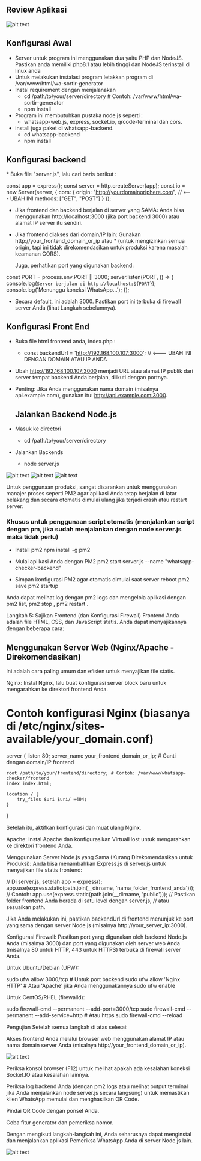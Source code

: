 <h2>Review Aplikasi</h2>

![alt text](https://github.com/donny2806/wa-sortir-generator/blob/main/whatsapp-backend/Screenshot_4.jpg)

<h2>Konfigurasi Awal</h2>

* Server untuk program ini menggunakan dua yaitu PHP dan NodeJS. Pastikan anda memiliki php8.1 atau lebih tinggi dan NodeJS terinstall di linux anda
* Untuk melakukan instalasi program letakkan program di /var/www/html/wa-sortir-generator
* Instal requirement dengan menjalanakan
  - cd /path/to/your/server/directory # Contoh: /var/www/html/wa-sortir-generator
  - npm install
* Program ini membutuhkan pustaka node js seperti :
  - whatsapp-web.js, express, socket.io, qrcode-terminal dan cors.
* install juga paket di whatsapp-backend.
  - cd whatsapp-backend
  - npm install

<h2>Konfigurasi backend</h2>
* Buka file "server.js", lalu cari baris berikut :

const app = express();
const server = http.createServer(app);
const io = new Server(server, {
    cors: {
        origin: "http://yourdomainoriphere.com", // <--- UBAH INI
        methods: ["GET", "POST"]
    }
});

* Jika frontend dan backend berjalan di server yang SAMA: Anda bisa menggunakan http://localhost:3000 (jika port backend 3000) atau alamat IP server itu sendiri.
* Jika frontend diakses dari domain/IP lain: Gunakan http://your_frontend_domain_or_ip atau * (untuk mengizinkan semua origin, tapi ini tidak direkomendasikan untuk produksi karena masalah keamanan CORS).

  Juga, perhatikan port yang digunakan backend:

const PORT = process.env.PORT || 3000;
server.listen(PORT, () => {
    console.log(`Server berjalan di http://localhost:${PORT}`);
    console.log('Menunggu koneksi WhatsApp...');
});

* Secara default, ini adalah 3000. Pastikan port ini terbuka di firewall server Anda (lihat Langkah sebelumnya).

<h2>Konfigurasi Front End</h2>

* Buka file html frontend anda, index.php :

  - const backendUrl = 'http://192.168.100.107:3000'; // <--- UBAH INI DENGAN DOMAIN ATAU IP ANDA

* Ubah http://192.168.100.107:3000 menjadi URL atau alamat IP publik dari server tempat backend Anda berjalan, diikuti dengan portnya.
* Penting: Jika Anda menggunakan nama domain (misalnya api.example.com), gunakan itu: http://api.example.com:3000.

  <h2> Jalankan Backend Node.js</h2>

* Masuk ke directori
  - cd /path/to/your/server/directory

* Jalankan Backends
  - node server.js

![alt text](https://github.com/donny2806/wa-sortir-generator/blob/main/whatsapp-backend/Screenshot_7.jpg)
![alt text](https://github.com/donny2806/wa-sortir-generator/blob/main/whatsapp-backend/Screenshot_8.jpg)
![alt text](https://github.com/donny2806/wa-sortir-generator/blob/main/whatsapp-backend/Screenshot_9.jpg)
 
Untuk penggunaan produksi, sangat disarankan untuk menggunakan manajer proses seperti PM2 agar aplikasi Anda tetap berjalan di latar belakang dan secara otomatis dimulai ulang jika terjadi crash atau restart server:

<h3>Khusus untuk penggunaan script otomatis (menjalankan script dengan pm, jika sudah menjalankan dengan node server.js maka tidak perlu)</h3>

* Install pm2
npm install -g pm2

* Mulai aplikasi Anda dengan PM2
pm2 start server.js --name "whatsapp-checker-backend"

* Simpan konfigurasi PM2 agar otomatis dimulai saat server reboot
pm2 save
pm2 startup

Anda dapat melihat log dengan pm2 logs dan mengelola aplikasi dengan pm2 list, pm2 stop <name>, pm2 restart <name>.

Langkah 5: Sajikan Frontend (dan Konfigurasi Firewall)
Frontend Anda adalah file HTML, CSS, dan JavaScript statis. Anda dapat menyajikannya dengan beberapa cara:

<h2>Menggunakan Server Web (Nginx/Apache - Direkomendasikan)</h2>
Ini adalah cara paling umum dan efisien untuk menyajikan file statis.

Nginx: Instal Nginx, lalu buat konfigurasi server block baru untuk mengarahkan ke direktori frontend Anda.

# Contoh konfigurasi Nginx (biasanya di /etc/nginx/sites-available/your_domain.conf)
server {
    listen 80;
    server_name your_frontend_domain_or_ip; # Ganti dengan domain/IP frontend

    root /path/to/your/frontend/directory; # Contoh: /var/www/whatsapp-checker/frontend
    index index.html;

    location / {
        try_files $uri $uri/ =404;
    }
}

Setelah itu, aktifkan konfigurasi dan muat ulang Nginx.

Apache: Instal Apache dan konfigurasikan VirtualHost untuk mengarahkan ke direktori frontend Anda.

Menggunakan Server Node.js yang Sama (Kurang Direkomendasikan untuk Produksi):
Anda bisa menambahkan Express.js di server.js untuk menyajikan file statis frontend:

// Di server.js, setelah app = express();
app.use(express.static(path.join(__dirname, 'nama_folder_frontend_anda')));
// Contoh: app.use(express.static(path.join(__dirname, 'public')));
// Pastikan folder frontend Anda berada di satu level dengan server.js,
// atau sesuaikan path.

Jika Anda melakukan ini, pastikan backendUrl di frontend menunjuk ke port yang sama dengan server Node.js (misalnya http://your_server_ip:3000).

Konfigurasi Firewall:
Pastikan port yang digunakan oleh backend Node.js Anda (misalnya 3000) dan port yang digunakan oleh server web Anda (misalnya 80 untuk HTTP, 443 untuk HTTPS) terbuka di firewall server Anda.

Untuk Ubuntu/Debian (UFW):

sudo ufw allow 3000/tcp # Untuk port backend
sudo ufw allow 'Nginx HTTP' # Atau 'Apache' jika Anda menggunakannya
sudo ufw enable

Untuk CentOS/RHEL (firewalld):

sudo firewall-cmd --permanent --add-port=3000/tcp
sudo firewall-cmd --permanent --add-service=http # Atau https
sudo firewall-cmd --reload

Pengujian
Setelah semua langkah di atas selesai:

Akses frontend Anda melalui browser web menggunakan alamat IP atau nama domain server Anda (misalnya http://your_frontend_domain_or_ip).

![alt text](https://github.com/donny2806/wa-sortir-generator/blob/main/whatsapp-backend/Screenshot_5.jpg)

Periksa konsol browser (F12) untuk melihat apakah ada kesalahan koneksi Socket.IO atau kesalahan lainnya.

Periksa log backend Anda (dengan pm2 logs atau melihat output terminal jika Anda menjalankan node server.js secara langsung) untuk memastikan klien WhatsApp memulai dan menghasilkan QR Code.

Pindai QR Code dengan ponsel Anda.

Coba fitur generator dan pemeriksa nomor.

Dengan mengikuti langkah-langkah ini, Anda seharusnya dapat menginstal dan menjalankan aplikasi Pemeriksa WhatsApp Anda di server Node.js lain.

![alt text](https://github.com/donny2806/wa-sortir-generator/blob/main/whatsapp-backend/Screenshot_6.jpg)
